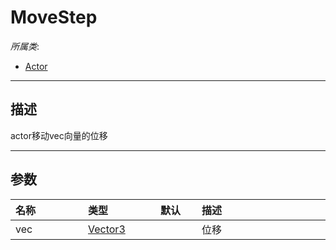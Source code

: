 # MoveStep

*所属类*:
* [Actor](/Api/Classes/Role/Actor.md)
------------------------------------------------------------------------------------------
## 描述

actor移动vec向量的位移

------------------------------------------------------------------------------------------
## 参数

|<div style="width:100px">名称</div>|<div style="width:100px">类型</div>|<div style="width:50px">默认</div>|<div style="width:350px">描述</div>|
|:---|:---|:---|:---|
|vec|[Vector3](/Api/DataType/Vector3.md)||位移|
